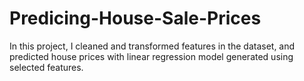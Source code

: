# Predicing-House-Sale-Prices
In this project, I cleaned and transformed features in the dataset, and predicted house prices with linear regression model generated using selected features.
